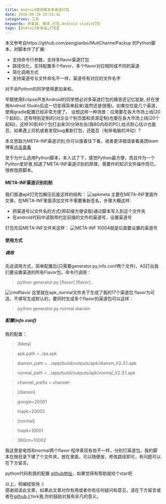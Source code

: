 ```yaml
---
title: Android使用脚本多渠道打包
date: 2016-09-20 19:52:42
categories: 工具
keywords: 多渠道, 脚本,打包,Android studio打包
tags: [Android多渠道,打包]
---
```

本文参考自https://github.com/pengjianbo/MutiChannelPackup
的Python脚本，对脚本作了扩展:
- 支持命令行参数，支持多flavor渠道打包
- 路径优化，支持配置多个flavor，多个flavor对应相同或不同的渠道
- 简化调用方式
- 支持渠道号与文件命名不一样，渠道号有对应的文件名字

对不会Python的同学使用更加亲和。

早期使用Eclipse开发Android的同学想必对多渠道打包的痛苦还记忆犹新, 好在使用Android Studio后这一切变得简单起来(虽然还是很慢)。如果仅仅是几个渠道，使用gradle配置已经非常方便了。
设想这样一种场景：应用要在各大市场上线(20个起码)，还有特别定制的(对企业个别页面和资源定制)也要在各大市场上线(20个起码)，这样30到40个包打出来30分钟左右(我8G内存的PC),给点耐心估计也能忍，如果遇上司机或者发现bug重新打包，还能忍（有摔电脑的冲动）?

本文思路为META-INF渠道识别,你可以接着往下看，或者更详细请查看美团team博客[点击查看](http://tech.meituan.com/mt-apk-packaging.html)
<!--more-->
至于为什么选用Python脚本，本人试了下，感觉Python最方便，而且作为一个Python爱好者,知道了META-INF渠道识别的原理，需要作的知识文件操作而已，很修改原脚本。

#### META-INF渠道识别机制
我们普通apk打完包解压后是这样的结构：
![apkmeta](http://odsvc7v7q.bkt.clouddn.com/apkmetainfo.png)
主要在META-INF里面作文章，在META-INF里面添加文件不需要重新签名，步骤大概这样:
- 把渠道号以文件名的方式(带前缀方便读取)通过脚本写入到这个文件夹
- 在android代码中读取带约定前缀的文件的渠道号，设置渠道号

打包完后META-INF文件夹这样：
![META-INF](http://odsvc7v7q.bkt.clouddn.com/channelmeta.png)
10004就是后面要设置的渠道号

#### 使用方式
##### 调用
先说调用方式，简单配置后(只需要generator.py,info.conf两个文件)，AS打出我们要设置渠道的所有Flavor包，命令行调用：
> python generator.py [flavor] [flavor]..

![cmdflavor](http://odsvc7v7q.bkt.clouddn.com/cmdbuild.png)
这里就在apk_normal文件夹下生成了我的17个渠道包
flavor为可选，不填写生成默认的，要同时生成多个flavor的渠道包可以这样：

> python generator.py normal dianxin

##### 配置(info.conf)
我的配置：
> [Meta]

>apk.path = ./aa.apk

>dianxin_path = ../app/build/outputs/apk/dianxin_V2.3.1.apk

>normal_path = ../app/build/outputs/apk/normal_V2.3.1.apk

>channel_prefix = channel-

>[dianxin]

>google=20001

>hiapk=20002

>[normal]

>hiapk=10001

>360cn=10002

我这里是电信和normal两个flavor 程序表现有些不一样，分别打渠道包，我的脚本在根目录下建了个文件夹，放在里面，可以随便放，修改路径即可，有问题可以在下方留言。

python代码和我的配置 [github地址](https://github.com/zyongjun/python-cookie/tree/master/androidbuild)，如果觉得有帮助就给个star吧

以上，祝编程愉快 :)<br/>
感谢阅读此文章，如果此文章对你有用或者你有任何疑问和意见，请在下方留言或者在[github](https://github.com/zyongjun)上fork我,你的鼓励对我有非凡的意义。
